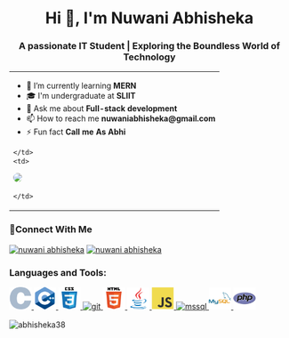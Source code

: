 <h1 align="center">Hi 👋, I'm Nuwani Abhisheka</h1>
<h3 align="center">A passionate IT Student | Exploring the Boundless World of Technology</h3>


<table>
  <tr>
    <td>

<!-- Text content -->
<ul>
  <li>🌱 I’m currently learning <strong>MERN</strong></li>
  <li>🎓 I'm undergraduate at <strong>SLIIT</strong></li>
  <li>💬 Ask me about <strong>Full-stack development</strong></li>
  <li>📫 How to reach me <strong>nuwaniabhisheka@gmail.com</strong></li>
  <li>⚡ Fun fact <strong>Call me As Abhi</strong></li>
</ul>

    </td>
    <td>

<!-- Image -->
<img src="https://repository-images.githubusercontent.com/588181932/e36ec678-7984-4cdd-8e4c-a3932772ff8e" width="300" style="border-radius: 8px;" />

    </td>
  </tr>
</table>


<h3 align="left"> 🔗Connect With Me</h3>
<p align="left">
<a href="https://linkedin.com/in/nuwani abhisheka" target="blank"><img align="center" src="https://raw.githubusercontent.com/rahuldkjain/github-profile-readme-generator/master/src/images/icons/Social/linked-in-alt.svg" alt="nuwani abhisheka" height="30" width="40" /></a>
<a href="https://fb.com/nuwani abhisheka" target="blank"><img align="center" src="https://raw.githubusercontent.com/rahuldkjain/github-profile-readme-generator/master/src/images/icons/Social/facebook.svg" alt="nuwani abhisheka" height="30" width="40" /></a>
</p>

<h3 align="left">Languages and Tools:</h3>
<p align="left"> <a href="https://www.cprogramming.com/" target="_blank" rel="noreferrer"> <img src="https://raw.githubusercontent.com/devicons/devicon/master/icons/c/c-original.svg" alt="c" width="40" height="40"/> </a> <a href="https://www.w3schools.com/cpp/" target="_blank" rel="noreferrer"> <img src="https://raw.githubusercontent.com/devicons/devicon/master/icons/cplusplus/cplusplus-original.svg" alt="cplusplus" width="40" height="40"/> </a> <a href="https://www.w3schools.com/css/" target="_blank" rel="noreferrer"> <img src="https://raw.githubusercontent.com/devicons/devicon/master/icons/css3/css3-original-wordmark.svg" alt="css3" width="40" height="40"/> </a> <a href="https://git-scm.com/" target="_blank" rel="noreferrer"> <img src="https://www.vectorlogo.zone/logos/git-scm/git-scm-icon.svg" alt="git" width="40" height="40"/> </a> <a href="https://www.w3.org/html/" target="_blank" rel="noreferrer"> <img src="https://raw.githubusercontent.com/devicons/devicon/master/icons/html5/html5-original-wordmark.svg" alt="html5" width="40" height="40"/> </a> <a href="https://www.java.com" target="_blank" rel="noreferrer"> <img src="https://raw.githubusercontent.com/devicons/devicon/master/icons/java/java-original.svg" alt="java" width="40" height="40"/> </a> <a href="https://developer.mozilla.org/en-US/docs/Web/JavaScript" target="_blank" rel="noreferrer"> <img src="https://raw.githubusercontent.com/devicons/devicon/master/icons/javascript/javascript-original.svg" alt="javascript" width="40" height="40"/> </a> <a href="https://www.microsoft.com/en-us/sql-server" target="_blank" rel="noreferrer"> <img src="https://www.svgrepo.com/show/303229/microsoft-sql-server-logo.svg" alt="mssql" width="40" height="40"/> </a> <a href="https://www.mysql.com/" target="_blank" rel="noreferrer"> <img src="https://raw.githubusercontent.com/devicons/devicon/master/icons/mysql/mysql-original-wordmark.svg" alt="mysql" width="40" height="40"/> </a> <a href="https://www.php.net" target="_blank" rel="noreferrer"> <img src="https://raw.githubusercontent.com/devicons/devicon/master/icons/php/php-original.svg" alt="php" width="40" height="40"/> </a> </p>

<p><img align="center" src="https://github-readme-stats.vercel.app/api/top-langs?username=abhisheka38&show_icons=true&locale=en&layout=compact" alt="abhisheka38" /></p>


